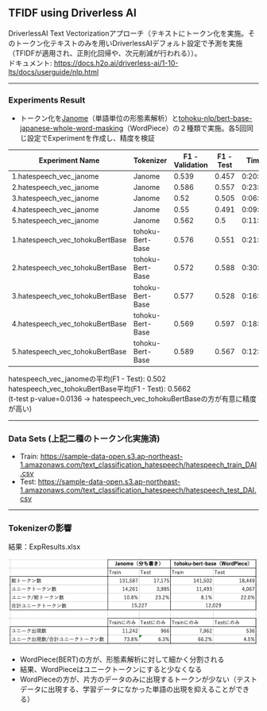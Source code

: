 ## TFIDF using Driverless AI
DriverlessAI Text Vectorizationアプローチ（テキストにトークン化を実施。そのトークン化テキストのみを用いDriverlessAIデフォルト設定で予測を実施（TFIDFが適用され、正則化回帰や、次元削減が行われる））。  
ドキュメント: https://docs.h2o.ai/driverless-ai/1-10-lts/docs/userguide/nlp.html

***
### Experiments Result
- トークン化を[Janome](https://mocobeta.github.io/janome/)（単語単位の形態素解析）と[tohoku-nlp/bert-base-japanese-whole-word-masking](https://huggingface.co/tohoku-nlp/bert-base-japanese-whole-word-masking)（WordPiece）の２種類で実施。各5回同じ設定でExperimentを作成し、精度を検証
  
| Experiment Name                  | Tokenizer          | F1 - Validation | F1 - Test | Time   |
|----------------------------------|--------------------|-----------------|-----------|--------|
| 1.hatespeech_vec_janome            | Janome             | 0.539           | 0.457     | 0:20:36|
| 2.hatespeech_vec_janome            | Janome             | 0.586           | 0.557     | 0:23:39|
| 3.hatespeech_vec_janome            | Janome             | 0.52            | 0.505     | 0:06:57|
| 4.hatespeech_vec_janome            | Janome             | 0.55            | 0.491     | 0:09:31|
| 5.hatespeech_vec_janome            | Janome             | 0.562           | 0.5       | 0:11:12|
| 1.hatespeech_vec_tohokuBertBase    | tohoku-Bert-Base   | 0.576           | 0.551     | 0:21:57|
| 2.hatespeech_vec_tohokuBertBase    | tohoku-Bert-Base   | 0.572           | 0.588     | 0:30:00|
| 3.hatespeech_vec_tohokuBertBase    | tohoku-Bert-Base   | 0.577           | 0.528     | 0:16:29|
| 4.hatespeech_vec_tohokuBertBase    | tohoku-Bert-Base   | 0.569           | 0.597     | 0:18:42|
| 5.hatespeech_vec_tohokuBertBase    | tohoku-Bert-Base   | 0.589           | 0.567     | 0:12:09|
  
hatespeech_vec_janomeの平均(F1 - Test): 0.502  
hatespeech_vec_tohokuBertBase平均(F1 - Test): 0.5662  
(t-test p-value=0.0136  ->  hatespeech_vec_tohokuBertBaseの方が有意に精度が高い)

***
### Data Sets (上記二種のトークン化実施済)
- Train: https://sample-data-open.s3.ap-northeast-1.amazonaws.com/text_classification_hatespeech/hatespeech_train_DAI.csv
- Test: https://sample-data-open.s3.ap-northeast-1.amazonaws.com/text_classification_hatespeech/hatespeech_test_DAI.csv
  
***
### Tokenizerの影響
結果：ExpResults.xlsx
  
![tokenizerEffect](./display_img/tokenizerEffect.png)
- WordPiece(BERT)の方が、形態素解析に対して細かく分割される
- 結果、WordPieceはユニークトークンにすると少なくなる
- WordPieceの方が、片方のデータのみに出現するトークンが少ない（テストデータに出現する、学習データになかった単語の出現を抑えることができる）

  
